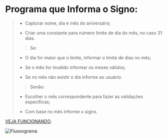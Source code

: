 # Programa que Informa o Signo:

> - Capturar nome, dia e mês do aniversário;
>
> - Criar uma constante para número limite de dia do mês, no caso 31 dias.
>
>> Se: 
>
> - O dia for maior que o limite, informar o limite de dias no mês;
>
> - Se o mês for invalido informar os meses válidos;
>
> - Se no mês não existir o dia informe ao usuário.
>
>> Senão:
>
> - Escolher o mês correspondente para fazer as validações especificas;
>
> - Com base no mês informe o signo.

[VEJA FUNCIONANDO](https://replit.com/@ArthurEstevan/Zodiac-Sign-Program?v=1).

![Fluoxograma](https://github.com/ArthurEstevan/Images/blob/main/Fluxograma%20Prova%20Signo.png)
